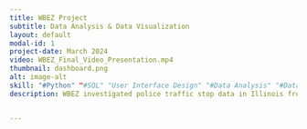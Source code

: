 ```yaml
---
title: WBEZ Project
subtitle: Data Analysis & Data Visualization
layout: default
modal-id: 1
project-date: March 2024
video: WBEZ_Final_Video_Presentation.mp4
thumbnail: dashboard.png
alt: image-alt
skill: "#Python" "#SQL" "User Interface Design" "#Data Analysis" "#Data Visualization"
description: WBEZ investigated police traffic stop data in Illinois from 2004-2022. Our team explored the data solely from a racial perspective and enlisted the Data Science Institute to build on their analysis of the relationship between traffic stops and race as well as between additional demographics such as age, gender, and location. <br> To increase engagement and accessibility to the data, this group created two interactive dashboards consisting of visualizations and driver-to-driver comparisons across selected demographics. Users can view choropleth maps to see county-level differences, scatterplots to contrast demographic groups at the individual agency level, and sunburst charts to visualize likelihood breakdowns, shown below.


---
```

